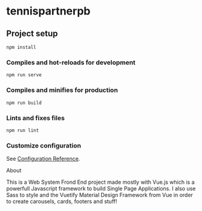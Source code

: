 # tennispartnerpb

## Project setup
```
npm install
```

### Compiles and hot-reloads for development
```
npm run serve
```

### Compiles and minifies for production
```
npm run build
```

### Lints and fixes files
```
npm run lint
```

### Customize configuration
See [Configuration Reference](https://cli.vuejs.org/config/).


About

This is a Web System Frond End project made mostly with Vue.js which is a powerfull Javascript framework to build Single Page Applications.
I also use Sass to style and the Vuetify Material Design Framework from Vue in order to create carousels, cards, footers and stuff!
